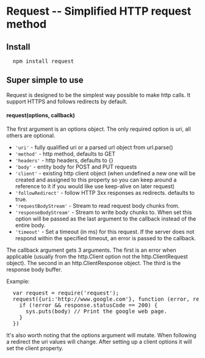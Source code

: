 # Request -- Simplified HTTP request method

## Install

<pre>
  npm install request
</pre>

## Super simple to use

Request is designed to be the simplest way possible to make http calls. It support HTTPS and follows redirects by default.

#### request(options, callback)

The first argument is an options object. The only required option is uri, all others are optional.

* `'uri'` - fully qualified uri or a parsed url object from url.parse()
* `'method'` - http method, defaults to GET
* `'headers'` - http headers, defaults to {}
* `'body'` - entity body for POST and PUT requests
* `'client'` - existing http client object (when undefined a new one will be created and assigned to this property so you can keep around a reference to it if you would like use keep-alive on later request)
* `'followRedirect'` - follow HTTP 3xx responses as redirects. defaults to true.
* `'requestBodyStream'` - Stream to read request body chunks from. 
* `'responseBodyStream'` - Stream to write body chunks to. When set this option will be passed as the last argument to the callback instead of the entire body.
* `'timeout'` - Set a timeout (in ms) for this request. If the server does not respond within the specified timeout, an error is passed to the callback.

The callback argument gets 3 arguments. The first is an error when applicable (usually from the http.Client option not the http.ClientRequest object). The second in an http.ClientResponse object. The third is the response body buffer.

Example:
<pre>
  var request = require('request');
  request({uri:'http://www.google.com'}, function (error, response, body) {
    if (!error && response.statusCode == 200) {
      sys.puts(body) // Print the google web page.
    }
  })
</pre>

It's also worth noting that the options argument will mutate. When following a redirect the uri values will change. After setting up a client options it will set the client property.
